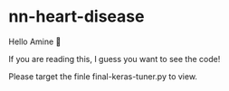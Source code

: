 # nn-heart-disease

Hello Amine 👋

If you are reading this, I guess you want to see the code!

Please target the finle final-keras-tuner.py to view.
